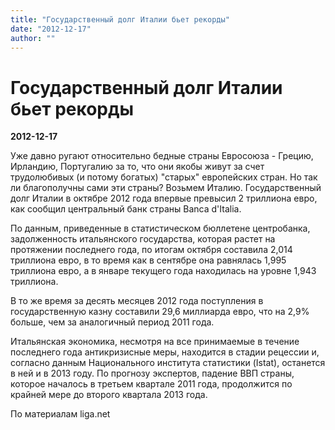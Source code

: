 ```yaml
---
title: "Государственный долг Италии бьет рекорды"
date: "2012-12-17"
author: ""
---
```


# Государственный долг Италии бьет рекорды

**2012-12-17** 

Уже давно ругают относительно бедные страны Евросоюза - Грецию, Ирландию, Португалию за то, что они якобы живут за счет трудолюбивых (и потому богатых) "старых" европейских стран. Но так ли благополучны сами эти страны? Возьмем Италию. Государственный долг Италии в октябре 2012 года впервые превысил 2 триллиона евро, как сообщил центральный банк страны Banca d'Italia.

По данным, приведенные в статистическом бюллетене центробанка, задолженность итальянского государства, которая растет на протяжении последнего года, по итогам октября составила 2,014 триллиона евро, в то время как в сентябре она равнялась 1,995 триллиона евро, а в январе текущего года находилась на уровне 1,943 триллиона.

В то же время за десять месяцев 2012 года поступления в государственную казну составили 29,6 миллиарда евро, что на 2,9% больше, чем за аналогичный период 2011 года.

Итальянская экономика, несмотря на все принимаемые в течение последнего года антикризисные меры, находится в стадии рецессии и, согласно данным Национального института статистики (Istat), останется в ней и в 2013 году. По прогнозу экспертов, падение ВВП страны, которое началось в третьем квартале 2011 года, продолжится по крайней мере до второго квартала 2013 года.

По материалам liga.net